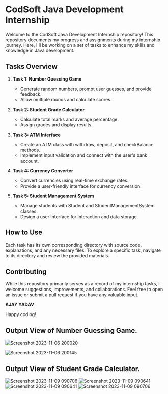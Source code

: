 # CodSoft Java Development Internship

Welcome to the CodSoft Java Development Internship repository! This repository documents my progress and assignments during my internship journey. Here, I'll be working on a set of tasks to enhance my skills and knowledge in Java development.

## Tasks Overview

1. **Task 1: Number Guessing Game**
   - Generate random numbers, prompt user guesses, and provide feedback.
   - Allow multiple rounds and calculate scores.

2. **Task 2: Student Grade Calculator**
   - Calculate total marks and average percentage.
   - Assign grades and display results.

3. **Task 3: ATM Interface**
   - Create an ATM class with withdraw, deposit, and checkBalance methods.
   - Implement input validation and connect with the user's bank account.

4. **Task 4: Currency Converter**
   - Convert currencies using real-time exchange rates.
   - Provide a user-friendly interface for currency conversion.

5. **Task 5: Student Management System**
   - Manage students with Student and StudentManagementSystem classes.
   - Design a user interface for interaction and data storage.

## How to Use

Each task has its own corresponding directory with source code, explanations, and any necessary files. To explore a specific task, navigate to its directory and review the provided materials.

## Contributing

While this repository primarily serves as a record of my internship tasks, I welcome suggestions, improvements, and collaborations. Feel free to open an issue or submit a pull request if you have any valuable input.

**AJAY YADAV**

 Happy coding!


## Output View of Number Guessing Game.
![Screenshot 2023-11-06 200020](https://github.com/Ajayyadav0001/CODSOFT/assets/131473262/9dd0fd5d-6b0e-44b6-85ca-fda413480bed)

![Screenshot 2023-11-06 200145](https://github.com/Ajayyadav0001/CODSOFT/assets/131473262/01426f92-41c2-4c08-933c-eb71f7e29783)

## Output View of Student Grade Calculator.
![Screenshot 2023-11-09 090706](https://github.com/Ajayyadav0001/CODSOFT/assets/131473262/033994c3-b3a2-479c-8d36-589d2b462189)
![Screenshot 2023-11-09 090641](https://github.com/Ajayyadav0001/CODSOFT/assets/131473262/4310bb37-4c29-4d76-9a2e-40ca127fda7a)
![Screenshot 2023-11-09 090641](https://github.com/Ajayyadav0001/CODSOFT/assets/131473262/9407513d-f999-4574-83d7-d5d7f0830a36)
![Screenshot 2023-11-09 090706](https://github.com/Ajayyadav0001/CODSOFT/assets/131473262/375a3b4d-b2a3-4a08-9176-771383f2932b)



